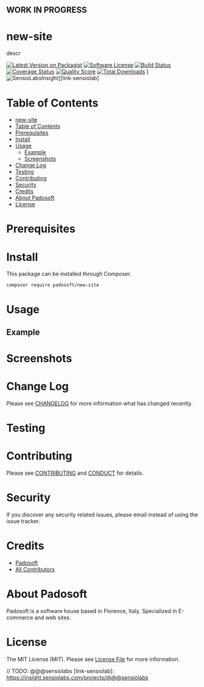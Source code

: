## WORK IN PROGRESS
# new-site
descr

[![Latest Version on Packagist][ico-version]][link-packagist]
[![Software License][ico-license]](LICENSE.md)
[![Build Status][ico-travis]][link-travis]
[![Coverage Status][ico-scrutinizer]][link-scrutinizer]
[![Quality Score][ico-code-quality]][link-code-quality]
[![Total Downloads][ico-downloads]][link-downloads]
[![SensioLabsInsight][ico-sensiolab]][link-sensiolab]



Table of Contents
=================

  * [new-site](#new-site)
  * [Table of Contents](#table-of-contents)
  * [Prerequisites](#prerequisites)
  * [Install](#install)
  * [Usage](#usage)
    * [Example](#example)
    * [Screenshots](#screenshoots)
  * [Change Log](#change-log)
  * [Testing](#testing)
  * [Contributing](#contributing)
  * [Security](#security)
  * [Credits](#credits)
  * [About Padosoft](#about-padosoft)
  * [License](#license)


# Prerequisites


# Install

This package can be installed through Composer.

``` bash
composer require padosoft/new-site
```

# Usage

## Example

# Screenshots

# Change Log
Please see [CHANGELOG](CHANGELOG.md) for more information what has changed recently.

# Testing

# Contributing

Please see [CONTRIBUTING](CONTRIBUTING.md) and [CONDUCT](CONDUCT.md) for details.

# Security

If you discover any security related issues, please email  instead of using the issue tracker.

# Credits

- [Padosoft](https://github.com/padosoft)
- [All Contributors](../../contributors)

# About Padosoft
Padosoft is a software house based in Florence, Italy. Specialized in E-commerce and web sites.

# License

The MIT License (MIT). Please see [License File](LICENSE.md) for more information.


[ico-version]: https://img.shields.io/packagist/v/padosoft/new-site.svg?style=flat-square
[ico-license]: https://img.shields.io/badge/license-MIT-brightgreen.svg?style=flat-square
[ico-travis]: https://img.shields.io/travis/padosoft/new-site/master.svg?style=flat-square
[ico-scrutinizer]: https://img.shields.io/scrutinizer/coverage/g/padosoft/new-site.svg?style=flat-square
[ico-code-quality]: https://img.shields.io/scrutinizer/g/padosoft/new-site.svg?style=flat-square
[ico-downloads]: https://img.shields.io/packagist/dt/padosoft/new-site.svg?style=flat-square
[ico-sensiolab]: https://insight.sensiolabs.com/projects/@@@sensiolab/small.png

[link-packagist]: https://packagist.org/packages/padosoft/new-site
[link-travis]: https://travis-ci.org/padosoft/new-site
[link-scrutinizer]: https://scrutinizer-ci.com/g/padosoft/new-site/code-structure
[link-code-quality]: https://scrutinizer-ci.com/g/padosoft/new-site
[link-downloads]: https://packagist.org/packages/padosoft/new-site
// TODO: @@@sensiolabs
[link-sensiolab]: https://insight.sensiolabs.com/projects/@@@sensiolabs
